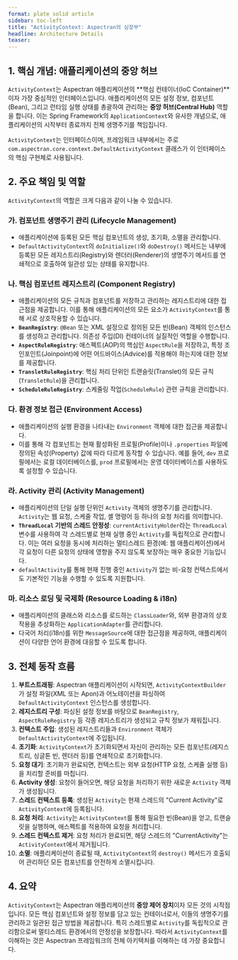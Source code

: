 ```yaml
---
format: plate solid article
sidebar: toc-left
title: "ActivityContext: Aspectran의 심장부"
headline: Architecture Details
teaser:
---
```


## 1. 핵심 개념: 애플리케이션의 중앙 허브

`ActivityContext`는 Aspectran 애플리케이션의 **핵심 컨테이너(IoC Container)**이자 가장 중심적인 인터페이스입니다. 애플리케이션의 모든 설정 정보, 컴포넌트(Bean), 그리고 런타임 실행 상태를 총괄하여 관리하는 **중앙 허브(Central Hub)** 역할을 합니다. 이는 Spring Framework의 `ApplicationContext`와 유사한 개념으로, 애플리케이션의 시작부터 종료까지 전체 생명주기를 책임집니다.

`ActivityContext`는 인터페이스이며, 프레임워크 내부에서는 주로 `com.aspectran.core.context.DefaultActivityContext` 클래스가 이 인터페이스의 핵심 구현체로 사용됩니다.

## 2. 주요 책임 및 역할

`ActivityContext`의 역할은 크게 다음과 같이 나눌 수 있습니다.

### 가. 컴포넌트 생명주기 관리 (Lifecycle Management)

-   애플리케이션에 등록된 모든 핵심 컴포넌트의 생성, 초기화, 소멸을 관리합니다.
-   `DefaultActivityContext`의 `doInitialize()`와 `doDestroy()` 메서드는 내부에 등록된 모든 레지스트리(Registry)와 렌더러(Renderer)의 생명주기 메서드를 연쇄적으로 호출하여 일관성 있는 상태를 유지합니다.

### 나. 핵심 컴포넌트 레지스트리 (Component Registry)

-   애플리케이션의 모든 규칙과 컴포넌트를 저장하고 관리하는 레지스트리에 대한 접근점을 제공합니다. 이를 통해 애플리케이션의 모든 요소가 `ActivityContext`를 통해 서로 상호작용할 수 있습니다.
-   **`BeanRegistry`**: `@Bean` 또는 XML 설정으로 정의된 모든 빈(Bean) 객체의 인스턴스를 생성하고 관리합니다. 의존성 주입(DI) 컨테이너의 실질적인 역할을 수행합니다.
-   **`AspectRuleRegistry`**: 애스펙트(AOP)의 핵심인 `AspectRule`을 저장하고, 특정 조인포인트(Joinpoint)에 어떤 어드바이스(Advice)를 적용해야 하는지에 대한 정보를 제공합니다.
-   **`TransletRuleRegistry`**: 핵심 처리 단위인 트랜슬릿(Translet)의 모든 규칙(`TransletRule`)을 관리합니다.
-   **`ScheduleRuleRegistry`**: 스케줄링 작업(`ScheduleRule`) 관련 규칙을 관리합니다.

### 다. 환경 정보 접근 (Environment Access)

-   애플리케이션의 실행 환경을 나타내는 `Environment` 객체에 대한 접근을 제공합니다.
-   이를 통해 각 컴포넌트는 현재 활성화된 프로필(Profile)이나 `.properties` 파일에 정의된 속성(Property) 값에 따라 다르게 동작할 수 있습니다. 예를 들어, `dev` 프로필에서는 로컬 데이터베이스를, `prod` 프로필에서는 운영 데이터베이스를 사용하도록 설정할 수 있습니다.

### 라. Activity 관리 (Activity Management)

-   애플리케이션의 단일 실행 단위인 `Activity` 객체의 생명주기를 관리합니다. `Activity`는 웹 요청, 스케줄 작업, 셸 명령어 등 하나의 요청 처리를 의미합니다.
-   **`ThreadLocal` 기반의 스레드 안정성**: `currentActivityHolder`라는 `ThreadLocal` 변수를 사용하여 각 스레드별로 현재 실행 중인 `Activity`를 독립적으로 관리합니다. 이는 여러 요청을 동시에 처리하는 멀티스레드 환경(예: 웹 애플리케이션)에서 각 요청이 다른 요청의 상태에 영향을 주지 않도록 보장하는 매우 중요한 기능입니다.
-   `defaultActivity`를 통해 현재 진행 중인 `Activity`가 없는 비-요청 컨텍스트에서도 기본적인 기능을 수행할 수 있도록 지원합니다.

### 마. 리소스 로딩 및 국제화 (Resource Loading & i18n)

-   애플리케이션의 클래스와 리소스를 로드하는 `ClassLoader`와, 외부 환경과의 상호작용을 추상화하는 `ApplicationAdapter`를 관리합니다.
-   다국어 처리(i18n)를 위한 `MessageSource`에 대한 접근점을 제공하여, 애플리케이션이 다양한 언어 환경에 대응할 수 있도록 합니다.

## 3. 전체 동작 흐름

1.  **부트스트래핑**: Aspectran 애플리케이션이 시작되면, `ActivityContextBuilder`가 설정 파일(XML 또는 Apon)과 어노테이션을 파싱하여 `DefaultActivityContext` 인스턴스를 생성합니다.
2.  **레지스트리 구성**: 파싱된 설정 정보를 바탕으로 `BeanRegistry`, `AspectRuleRegistry` 등 각종 레지스트리가 생성되고 규칙 정보가 채워집니다.
3.  **컨텍스트 주입**: 생성된 레지스트리들과 `Environment` 객체가 `DefaultActivityContext`에 주입됩니다.
4.  **초기화**: `ActivityContext`가 초기화되면서 자신이 관리하는 모든 컴포넌트(레지스트리, 싱글톤 빈, 렌더러 등)를 연쇄적으로 초기화합니다.
5.  **요청 대기**: 초기화가 완료되면, 컨텍스트는 외부 요청(HTTP 요청, 스케줄 실행 등)을 처리할 준비를 마칩니다.
6.  **Activity 생성**: 요청이 들어오면, 해당 요청을 처리하기 위한 새로운 `Activity` 객체가 생성됩니다.
7.  **스레드 컨텍스트 등록**: 생성된 `Activity`는 현재 스레드의 "Current Activity"로 `ActivityContext`에 등록됩니다.
8.  **요청 처리**: `Activity`는 `ActivityContext`를 통해 필요한 빈(Bean)을 얻고, 트랜슬릿을 실행하며, 애스펙트를 적용하여 요청을 처리합니다.
9.  **스레드 컨텍스트 제거**: 요청 처리가 완료되면, 해당 스레드의 "CurrentActivity"는 `ActivityContext`에서 제거됩니다.
10. **소멸**: 애플리케이션이 종료될 때, `ActivityContext`의 `destroy()` 메서드가 호출되어 관리하던 모든 컴포넌트를 안전하게 소멸시킵니다.

## 4. 요약

`ActivityContext`는 Aspectran 애플리케이션의 **중앙 제어 장치**이자 모든 것의 시작점입니다. 모든 핵심 컴포넌트와 설정 정보를 담고 있는 컨테이너로서, 이들의 생명주기를 관리하고 일관된 접근 방법을 제공합니다. 특히 스레드별로 `Activity`를 독립적으로 관리함으로써 멀티스레드 환경에서의 안정성을 보장합니다. 따라서 `ActivityContext`를 이해하는 것은 Aspectran 프레임워크의 전체 아키텍처를 이해하는 데 가장 중요합니다.
